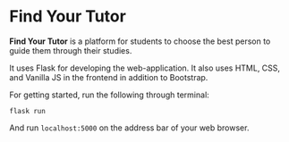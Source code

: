 # Find Your Tutor

**Find Your Tutor** is a platform for students to choose the best person to guide them through their studies.

It uses Flask for developing the web-application. It also uses HTML, CSS, and Vanilla JS in the frontend in addition to Bootstrap. 

For getting started, run the following through terminal:

```
flask run
```

And run ```localhost:5000``` on the address bar of your web browser.
